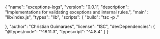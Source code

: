 {
  "name": "exceptions-logs",
  "version": "0.0.1",
  "description": "Implementations for validating exceptions and internal rules.",
  "main": "lib/index.js",
  "types": "lib",
  "scripts": {
    "build": "tsc -p ."

  },
  "author": "Christian Guimaraes",
  "license": "ISC",
  "devDependencies": {
    "@types/node": "^18.11.3",
    "typescript": "^4.8.4"
  }
}

